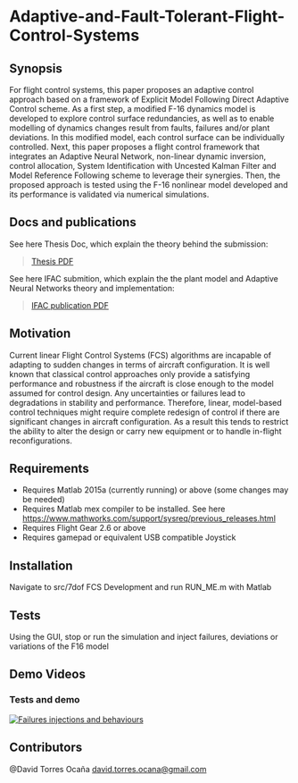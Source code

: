# Adaptive-and-Fault-Tolerant-Flight-Control-Systems

## Synopsis

For flight control systems, this paper proposes an adaptive control approach based on a framework of Explicit Model Following Direct Adaptive Control scheme. As a first step, a modified F-16 dynamics model is developed to explore control surface redundancies, as well as to enable modelling of dynamics changes result from faults, failures and/or plant deviations. In this modified model, each control surface can be individually controlled. Next, this paper proposes a flight control framework that integrates an Adaptive Neural Network, non-linear dynamic inversion, control allocation, System Identification with Uncested Kalman Filter and Model Reference Following scheme to leverage their synergies. Then, the proposed approach is tested using the F-16 nonlinear model developed and its performance is validated via numerical simulations.

## Docs and publications 
See here Thesis Doc, which explain the theory behind the submission:
>   [Thesis PDF](https://www.dropbox.com/s/ox657a3judc9a0o/DT%20MSc%20Thesis%20Aaptive%20and%20Fault-Tolerant%20Flight%20Control%20Systems.pdf)

See here IFAC submition, which explain the the plant model and Adaptive Neural Networks theory and implementation:

>   [IFAC publication PDF](http://www.sciencedirect.com/science/article/pii/S2405896315009404)

## Motivation

Current linear Flight Control Systems (FCS) algorithms are incapable of adapting to sudden changes in terms of aircraft configuration. It is well known that classical control approaches only provide a satisfying performance and robustness if the aircraft is close enough to the model assumed for control design. Any uncertainties or failures lead to degradations in stability and performance. Therefore, linear, model-based control techniques might require complete redesign of control if there are significant changes in aircraft configuration. As a result this tends to restrict the ability to alter the design or carry new equipment or to handle in-flight reconfigurations.

## Requirements

* Requires Matlab 2015a (currently running) or above (some changes may be needed)
* Requires Matlab mex compiler to be installed. See here https://www.mathworks.com/support/sysreq/previous_releases.html
* Requires Flight Gear 2.6 or above
* Requires gamepad or equivalent USB compatible Joystick 

## Installation
Navigate to src/7dof FCS Development and run RUN_ME.m with Matlab


## Tests

Using the GUI, stop or run the simulation and inject failures, deviations or variations of the F16 model

## Demo Videos

### Tests and demo
[![Failures injections and behaviours](http://img.youtube.com/vi/WFtM5UVIlB4/mqdefault.jpg)](https://www.youtube.com/watch?v=WFtM5UVIlB4)

## Contributors

@David Torres Ocaña
    david.torres.ocana@gmail.com
